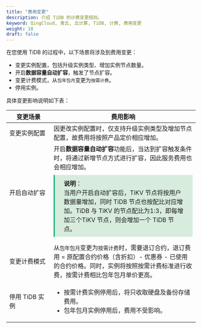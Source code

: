 ```yaml
---
title: "费用变更"
description: 介绍 TiDB 的计费变更规则。
keyword: QingCloud, 青云, 云计算, TiDB, 计费, 费用变更
weight: 10
draft: false
---
```


在您使用 TiDB 的过程中，以下场景将涉及到费用变更：

- 变更实例配置，包括升级实例类型、增加实例节点数量。
- 开启**数据容量自动扩容**，触发了节点扩容。
- 变更计费模式，从`包年包月`变更为`按需计费`。
- 停用实例。

具体变更影响说明如下表：

| <span style="display:inline-block;width:100px">变更场景</span> | 费用影响                                                     |
| ------------------------------------------------------------ | ------------------------------------------------------------ |
| 变更实例配置                                                 | 因更改实例配置时，仅支持升级实例类型及增加节点配置，故费用将按照产品定价相应增加。 |
| 开启自动扩容                                                 | 开启**数据容量自动扩容**功能后，当达到扩容触发条件时，将通过新增节点方式进行扩容，因此服务费用也会相应增加。<div style="background-color: #D8ECDE; padding: 10px 24px; margin: 10px 0; border-left: 3px solid #00a971;"><b>说明</b>：<br/>当用户开启自动扩容后，TiKV 节点将按用户数据量增加，同时 TiDB 节点也按配比对应增加。TiDB 与 TiKV 的节点配比为1:3，即每增加三个TiKV 节点，则会增加一个 TiDB 节点。</div> |
| 变更计费模式                                                 | 从`包年包月`变更为`按需计费`时，需要退订合约，退订费用 = 原配置合约价格（含折扣）- 优惠券 - 已使用的合约价格。同时，实例将按照按需计费标准进行收费，按需计费相比包年包月单价更高。 |
| 停用 TiDB 实例                                               | <ul><li>按需计费实例停用后，将只收取硬盘及备份存储费用。</li><li>包年包月实例停用后，费用不受影响。</li></ul> |





